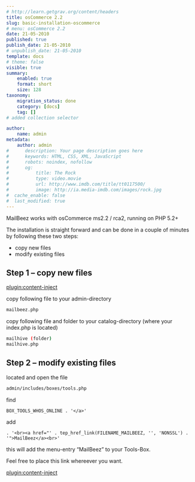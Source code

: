 ```yaml
---
# http://learn.getgrav.org/content/headers
title: osCommerce 2.2
slug: basic-installation-oscommerce
# menu: osCommerce 2.2
date: 21-05-2010
published: true
publish_date: 21-05-2010
# unpublish_date: 21-05-2010
template: docs
# theme: false
visible: true
summary:
    enabled: true
    format: short
    size: 128
taxonomy:
    migration_status: done
    category: [docs]
    tag: []
# added collection selector

author:
    name: admin
metadata:
    author: admin
#      description: Your page description goes here
#      keywords: HTML, CSS, XML, JavaScript
#      robots: noindex, nofollow
#      og:
#          title: The Rock
#          type: video.movie
#          url: http://www.imdb.com/title/tt0117500/
#          image: http://ia.media-imdb.com/images/rock.jpg
#  cache_enable: false
#  last_modified: true
---
```


MailBeez works with osCommerce ms2.2 / rca2, running on PHP 5.2+

The installation is straight forward and can be done in a couple of minutes by following these two steps:

- copy new files
- modify existing files

## Step 1 – copy new files

[plugin:content-inject](/content_blocks/download_installer)


copy following file to your admin-directory

```bash
mailbeez.php
```


copy following file and folder to your catalog-directory (where your index.php is located)

```bash
mailhive (folder)
mailhive.php
```


## Step 2 – modify existing files


located and open the file

```bash
admin/includes/boxes/tools.php
```


find

```
BOX_TOOLS_WHOS_ONLINE . '</a>'
```


add

```
. '<br><a href="' . tep_href_link(FILENAME_MAILBEEZ, '', 'NONSSL') . '">MailBeez</a><br>'
```


this will add the menu-entry “MailBeez” to your Tools-Box.

Feel free to place this link whereever you want.

[plugin:content-inject](/content_blocks/run_installer)